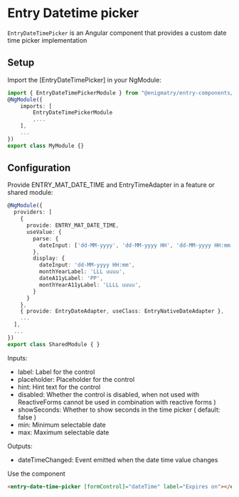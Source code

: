 # Entry Datetime picker

`EntryDateTimePicker` is an Angular component  that provides a custom date time picker implementation

## Setup

Import the [EntryDateTimePicker] in your NgModule:

```typescript
import { EntryDateTimePickerModule } from "@enigmatry/entry-components/date-time-picker";
@NgModule({
    imports: [
        EntryDateTimePickerModule
        ,...
    ],
    ...
})
export class MyModule {}
```

## Configuration

Provide ENTRY_MAT_DATE_TIME and EntryTimeAdapter in a feature or shared module:

```typescript
@NgModule({
  providers: [
    {
      provide: ENTRY_MAT_DATE_TIME,
      useValue: {
        parse: {
          dateInput: ['dd-MM-yyyy', 'dd-MM-yyyy HH', 'dd-MM-yyyy HH:mm'],
        },
        display: {
          dateInput: 'dd-MM-yyyy HH:mm',
          monthYearLabel: 'LLL uuuu',
          dateA11yLabel: 'PP',
          monthYearA11yLabel: 'LLLL uuuu',
        }
      }
    },
    { provide: EntryDateAdapter, useClass: EntryNativeDateAdapter },
    ...
  ],
  ...
})
export class SharedModule { }
```

Inputs:
  - label: Label for the control
  - placeholder: Placeholder for the control
  - hint: Hint text for the control
  - disabled: Whether the control is disabled, when not used with ReactiveForms  cannot be used in combination with reactive forms )
  - showSeconds: Whether to show seconds in the time picker ( default: false )
  - min: Minimum selectable date
  - max: Maximum selectable date

Outputs:
  - dateTimeChanged: Event emitted when the date time value changes

Use the component

```html
<entry-date-time-picker [formControl]="dateTime" label="Expires on"></entry-date-time-picker>
```
